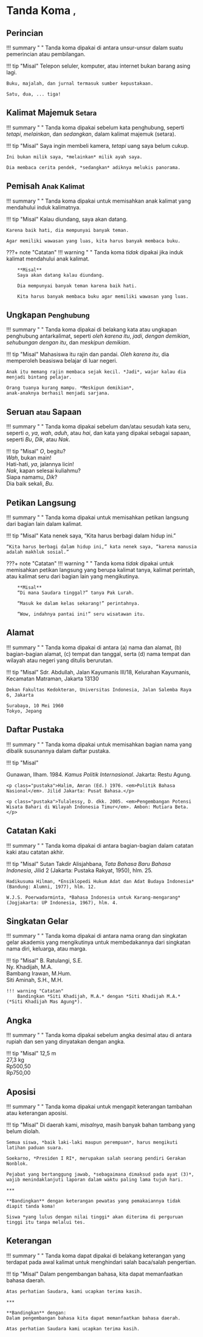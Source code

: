 # Tanda Koma <small><span class="penanda">,</span></small>

## Perincian

!!! summary " "
    Tanda koma dipakai di antara unsur-unsur dalam suatu pemerincian atau pembilangan.

!!! tip "Misal"
    Telepon seluler, komputer, atau internet bukan barang asing lagi.

    Buku, majalah, dan jurnal termasuk sumber kepustakaan.

    Satu, dua, ... tiga!

## Kalimat Majemuk  <small>Setara</small>

!!! summary " "
    Tanda koma dipakai sebelum kata penghubung, seperti *tetapi*, *melainkan*, dan *sedangkan*, dalam kalimat majemuk (setara).

!!! tip "Misal"
    Saya ingin membeli kamera, *tetapi* uang saya belum cukup.

    Ini bukan milik saya, *melainkan* milik ayah saya.

    Dia membaca cerita pendek, *sedangkan* adiknya melukis panorama.

## Pemisah <small>Anak Kalimat</small>

!!! summary " "
    Tanda koma dipakai untuk memisahkan anak kalimat yang mendahului induk kalimatnya.

!!! tip "Misal"
    Kalau diundang, saya akan datang.

    Karena baik hati, dia mempunyai banyak teman.

    Agar memiliki wawasan yang luas, kita harus banyak membaca buku.

???+ note "Catatan"
    !!! warning " "
        Tanda koma *tidak* dipakai jika induk kalimat mendahului anak kalimat.

        **Misal**  
        Saya akan datang kalau diundang.

        Dia mempunyai banyak teman karena baik hati.

        Kita harus banyak membaca buku agar memiliki wawasan yang luas.

## Ungkapan <small>Penghubung</small>

!!! summary " "
    Tanda koma dipakai di belakang kata atau ungkapan penghubung antarkalimat, seperti *oleh karena itu*, *jadi*, *dengan demikian*, *sehubungan dengan itu*, dan *meskipun demikian*.

!!! tip "Misal"
    Mahasiswa itu rajin dan pandai. *Oleh karena itu*, dia memperoleh beasiswa belajar di luar negeri.

    Anak itu memang rajin membaca sejak kecil. *Jadi*, wajar kalau dia menjadi bintang pelajar.

    Orang tuanya kurang mampu. *Meskipun demikian*,
    anak-anaknya berhasil menjadi sarjana.

## Seruan <small>atau</small> Sapaan

!!! summary " "
    Tanda koma dipakai sebelum dan/atau sesudah kata seru, seperti *o*, *ya*, *wah*, *aduh*, atau *hai*, dan kata yang dipakai sebagai sapaan, seperti *Bu*, *Dik*, atau *Nak*.

!!! tip "Misal"
    *O*, begitu?  
    *Wah*, bukan main!  
    Hati-hati, *ya*, jalannya licin!  
    *Nak*, kapan selesai kuliahmu?  
    Siapa namamu, *Dik*?  
    Dia baik sekali, *Bu*.

## Petikan Langsung

!!! summary " "
    Tanda koma dipakai untuk memisahkan petikan langsung dari bagian lain dalam kalimat.

!!! tip "Misal"
    Kata nenek saya, “Kita harus berbagi dalam hidup ini.”

    “Kita harus berbagi dalam hidup ini,” kata nenek saya, “karena manusia adalah makhluk sosial.”

???+ note "Catatan"
    !!! warning " "
        Tanda koma *tidak* dipakai untuk memisahkan petikan langsung yang berupa kalimat tanya, kalimat perintah, atau kalimat seru dari bagian lain yang mengikutinya.

        **Misal**  
        “Di mana Saudara tinggal?” tanya Pak Lurah.

        “Masuk ke dalam kelas sekarang!” perintahnya.

        “Wow, indahnya pantai ini!” seru wisatawan itu.

## Alamat

!!! summary " "
    Tanda koma dipakai di antara (a) nama dan alamat, (b) bagian-bagian alamat, \(c) tempat dan tanggal, serta (d) nama tempat dan wilayah atau negeri yang ditulis berurutan.

!!! tip "Misal"
    Sdr. Abdullah, Jalan Kayumanis III/18, Kelurahan Kayumanis, Kecamatan Matraman, Jakarta 13130

    Dekan Fakultas Kedokteran, Universitas Indonesia, Jalan Salemba Raya 6, Jakarta

    Surabaya, 10 Mei 1960  
    Tokyo, Jepang

## Daftar Pustaka

!!! summary " "
    Tanda koma dipakai untuk memisahkan bagian nama yang dibalik susunannya dalam daftar pustaka.

!!! tip "Misal"
    <p class="pustaka">Gunawan, Ilham. 1984. <em>Kamus Politik Internasional</em>. Jakarta: Restu Agung.</p>

    <p class="pustaka">Halim, Amran (Ed.) 1976. <em>Politik Bahasa Nasional</em>. Jilid Jakarta: Pusat Bahasa.</p>

    <p class="pustaka">Tulalessy, D. dkk. 2005. <em>Pengembangan Potensi Wisata Bahari di Wilayah Indonesia Timur</em>. Ambon: Mutiara Beta.</p>

## Catatan Kaki

!!! summary " "
    Tanda koma dipakai di antara bagian-bagian dalam catatan kaki atau catatan akhir.

!!! tip "Misal"
    Sutan Takdir Alisjahbana, *Tata Bahasa Baru Bahasa Indonesia*, Jilid 2 (Jakarta: Pustaka Rakyat, 1950), hlm. 25.

    Hadikusuma Hilman, *Ensiklopedi Hukum Adat dan Adat Budaya Indonesia* (Bandung: Alumni, 1977), hlm. 12.

    W.J.S. Poerwadarminta, *Bahasa Indonesia untuk Karang-mengarang* (Jogjakarta: UP Indonesia, 1967), hlm. 4.

## Singkatan Gelar

!!! summary " "
    Tanda koma dipakai di antara nama orang dan singkatan gelar akademis yang mengikutinya untuk membedakannya dari singkatan nama diri, keluarga, atau marga.

!!! tip "Misal"
    B. Ratulangi, S.E.  
    Ny. Khadijah, M.A.  
    Bambang Irawan, M.Hum.  
    Siti Aminah, S.H., M.H.

    !!! warning "Catatan"  
        Bandingkan *Siti Khadijah, M.A.* dengan *Siti Khadijah M.A.* (*Siti Khadijah Mas Agung*).

## Angka

!!! summary " "
    Tanda koma dipakai sebelum angka desimal atau di antara rupiah dan sen yang dinyatakan dengan angka.

!!! tip "Misal"
    12,5 m  
    27,3 kg  
    Rp500,50  
    Rp750,00

## Aposisi

!!! summary " "
    Tanda koma dipakai untuk mengapit keterangan tambahan atau keterangan aposisi.

!!! tip "Misal"
    Di daerah kami, *misalnya*, masih banyak bahan tambang yang belum diolah.

    Semua siswa, *baik laki-laki maupun perempuan*, harus mengikuti latihan paduan suara.

    Soekarno, *Presiden I RI*, merupakan salah seorang pendiri Gerakan Nonblok.

    Pejabat yang bertanggung jawab, *sebagaimana dimaksud pada ayat (3)*, wajib menindaklanjuti laporan dalam waktu paling lama tujuh hari.

    ***

    **Bandingkan** dengan keterangan pewatas yang pemakaiannya tidak diapit tanda koma!  

    Siswa *yang lulus dengan nilai tinggi* akan diterima di perguruan tinggi itu tanpa melalui tes.

## Keterangan

!!! summary " "
    Tanda koma dapat dipakai di belakang keterangan yang terdapat pada awal kalimat untuk menghindari salah baca/salah pengertian.

!!! tip "Misal"
    Dalam pengembangan bahasa, kita dapat memanfaatkan bahasa daerah.

    Atas perhatian Saudara, kami ucapkan terima kasih.

    ***

    **Bandingkan** dengan:  
    Dalam pengembangan bahasa kita dapat memanfaatkan bahasa daerah.

    Atas perhatian Saudara kami ucapkan terima kasih.


